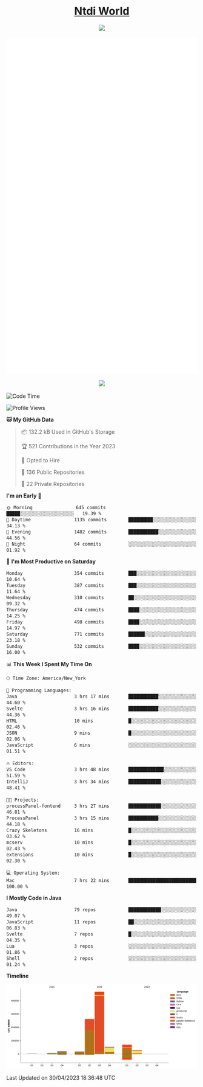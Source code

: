 <h1 align="center"><a href="https://www.ntdi.world">Ntdi World</a></h1>
<p align="center">
  <a href="https://github.com/n-tdi"><img src="https://readme-typing-svg.herokuapp.com?lines=FullStack+Developer;Web+Developer;Open-Source+Enthusiast;Java+Developer;Spigot-API%20Developer;&center=true&width=500&height=50"></a>
</p>

<div align="center">
  <img src="/github-metrics.svg"></img>
  
  <img src="https://komarev.com/ghpvc/?username=n-tdi&color=green"></img>
</div>

<!-- May use later.. idk -->
<!-- <a href="http://www.github.com/n-tdi"><img src="https://github-readme-stats.vercel.app/api?username=n-tdi&show_icons=true&hide=&count_private=true&title_color=0891b2&text_color=ffffff&icon_color=0891b2&bg_color=1c1917&hide_border=true&show_icons=true" alt="n-tdi's GitHub stats" /></a> -->

<!--START_SECTION:waka-->
![Code Time](http://img.shields.io/badge/Code%20Time-246%20hrs%2019%20mins-blue)

![Profile Views](http://img.shields.io/badge/Profile%20Views-0-blue)

**🐱 My GitHub Data** 

> 📦 132.2 kB Used in GitHub's Storage 
 > 
> 🏆 521 Contributions in the Year 2023
 > 
> 💼 Opted to Hire
 > 
> 📜 136 Public Repositories 
 > 
> 🔑 22 Private Repositories 
 > 
**I'm an Early 🐤** 

```text
🌞 Morning                645 commits         █████░░░░░░░░░░░░░░░░░░░░   19.39 % 
🌆 Daytime                1135 commits        █████████░░░░░░░░░░░░░░░░   34.13 % 
🌃 Evening                1482 commits        ███████████░░░░░░░░░░░░░░   44.56 % 
🌙 Night                  64 commits          ░░░░░░░░░░░░░░░░░░░░░░░░░   01.92 % 
```
📅 **I'm Most Productive on Saturday** 

```text
Monday                   354 commits         ███░░░░░░░░░░░░░░░░░░░░░░   10.64 % 
Tuesday                  387 commits         ███░░░░░░░░░░░░░░░░░░░░░░   11.64 % 
Wednesday                310 commits         ██░░░░░░░░░░░░░░░░░░░░░░░   09.32 % 
Thursday                 474 commits         ████░░░░░░░░░░░░░░░░░░░░░   14.25 % 
Friday                   498 commits         ████░░░░░░░░░░░░░░░░░░░░░   14.97 % 
Saturday                 771 commits         ██████░░░░░░░░░░░░░░░░░░░   23.18 % 
Sunday                   532 commits         ████░░░░░░░░░░░░░░░░░░░░░   16.00 % 
```


📊 **This Week I Spent My Time On** 

```text
🕑︎ Time Zone: America/New_York

💬 Programming Languages: 
Java                     3 hrs 17 mins       ███████████░░░░░░░░░░░░░░   44.60 % 
Svelte                   3 hrs 16 mins       ███████████░░░░░░░░░░░░░░   44.36 % 
HTML                     10 mins             █░░░░░░░░░░░░░░░░░░░░░░░░   02.46 % 
JSON                     9 mins              █░░░░░░░░░░░░░░░░░░░░░░░░   02.06 % 
JavaScript               6 mins              ░░░░░░░░░░░░░░░░░░░░░░░░░   01.51 % 

🔥 Editors: 
VS Code                  3 hrs 48 mins       █████████████░░░░░░░░░░░░   51.59 % 
IntelliJ                 3 hrs 34 mins       ████████████░░░░░░░░░░░░░   48.41 % 

🐱‍💻 Projects: 
processPanel-fontend     3 hrs 27 mins       ████████████░░░░░░░░░░░░░   46.81 % 
ProcessPanel             3 hrs 15 mins       ███████████░░░░░░░░░░░░░░   44.18 % 
Crazy Skeletons          16 mins             █░░░░░░░░░░░░░░░░░░░░░░░░   03.62 % 
mcserv                   10 mins             █░░░░░░░░░░░░░░░░░░░░░░░░   02.43 % 
extensions               10 mins             █░░░░░░░░░░░░░░░░░░░░░░░░   02.30 % 

💻 Operating System: 
Mac                      7 hrs 22 mins       █████████████████████████   100.00 % 
```

**I Mostly Code in Java** 

```text
Java                     79 repos            ████████████░░░░░░░░░░░░░   49.07 % 
JavaScript               11 repos            ██░░░░░░░░░░░░░░░░░░░░░░░   06.83 % 
Svelte                   7 repos             █░░░░░░░░░░░░░░░░░░░░░░░░   04.35 % 
Lua                      3 repos             ░░░░░░░░░░░░░░░░░░░░░░░░░   01.86 % 
Shell                    2 repos             ░░░░░░░░░░░░░░░░░░░░░░░░░   01.24 % 
```



**Timeline**

![Lines of Code chart](https://raw.githubusercontent.com/n-tdi/n-tdi/main/assets/bar_graph.png)


 Last Updated on 30/04/2023 18:36:48 UTC
<!--END_SECTION:waka-->
